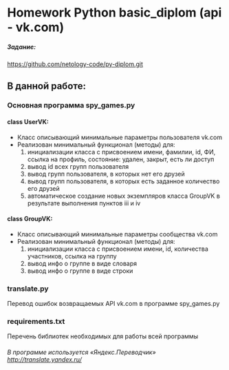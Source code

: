 # Homework Python basic_diplom (api - vk.com)

##### Задание: 
https://github.com/netology-code/py-diplom.git

## В данной работе:

### Основная программа **spy_games.py**

#### class UserVK:
* Класс описывающий минимальные параметры пользователя vk.com
* Реализован минимальный функционал (методы) для:
  1. инициализации класса с присвоением имени, фамилии, id, ФИ, ссылка на профиль, состояние: удален, закрыт, есть ли доступ  
  2. вывод id всех групп пользователя
  3. вывод групп пользователя, в которых нет его друзей
  4. вывод групп пользователя, в которых есть заданное количество его друзей
  5. автоматическое создание новых экземпляров класса GroupVK в результате выполнения пунктов iii и iv

#### class GroupVK:
* Класс описывающий минимальные параметры сообщества vk.com
* Реализован минимальный функционал (методы) для:
    1. инициализации класса с присвоением имени, id, количества участников, ссылка на группу
    2. вывод инфо о группе в виде словаря
    3. вывод инфо о группе в виде строки

### translate.py
Перевод ошибок возвращаемых API vk.com в программе spy_games.py

### requirements.txt
Перечень библиотек необходимых для работы всей программы

###### В программе используется «Яндекс.Переводчик» http://translate.yandex.ru/